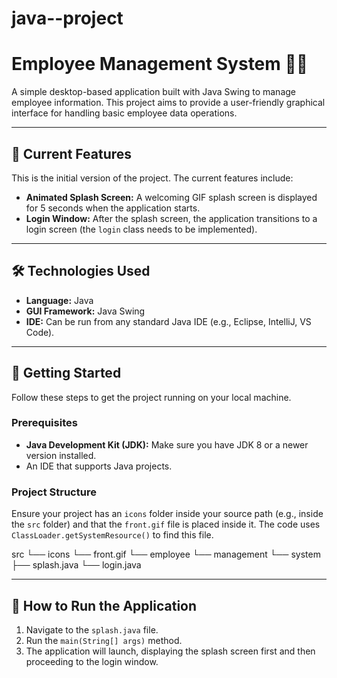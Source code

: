 # java--project

# Employee Management System 🧑‍💼

A simple desktop-based application built with Java Swing to manage employee information. This project aims to provide a user-friendly graphical interface for handling basic employee data operations.

---

## 🌟 Current Features

This is the initial version of the project. The current features include:

* **Animated Splash Screen:** A welcoming GIF splash screen is displayed for 5 seconds when the application starts.
* **Login Window:** After the splash screen, the application transitions to a login screen (the `login` class needs to be implemented).

---

## 🛠️ Technologies Used

* **Language:** Java
* **GUI Framework:** Java Swing
* **IDE:** Can be run from any standard Java IDE (e.g., Eclipse, IntelliJ, VS Code).

---

## 🚀 Getting Started

Follow these steps to get the project running on your local machine.

### Prerequisites

* **Java Development Kit (JDK):** Make sure you have JDK 8 or a newer version installed.
* An IDE that supports Java projects.

### Project Structure
Ensure your project has an `icons` folder inside your source path (e.g., inside the `src` folder) and that the `front.gif` file is placed inside it. The code uses `ClassLoader.getSystemResource()` to find this file.

src
└── icons
└── front.gif
└── employee
└── management
└── system
├── splash.java
└── login.java

---

## 🏃 How to Run the Application

1.  Navigate to the `splash.java` file.
2.  Run the `main(String[] args)` method.
3.  The application will launch, displaying the splash screen first and then proceeding to the login window.
